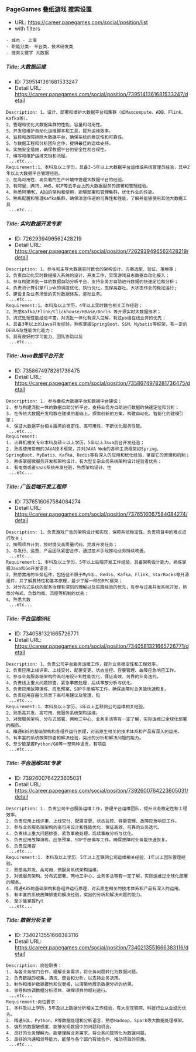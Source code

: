 ### PageGames 叠纸游戏 搜索设置
* URL: https://career.papegames.com/social/position/list
* with filters
```
- 城市 - 上海
- 职能分类- 平台类，技术研发类
- 搜索关键字 大数据
```


##### Title: 大数据运维
* ID: 7395141361681533247
* Detail URL: https://career.papegames.com/social/position/7395141361681533247/detail
```
Description: 1、设计、部署和维护大数据平台和集群（如Maxcompute，ADB、Flink、Kafka等）。
2、管理和优化大数据集群的性能、容量和可用性。
3、开发和维护自动化运维脚本和工具，提升运维效率。
4、监控和故障排除大数据平台，确保系统的稳定性和可靠性。
5、与数据工程和分析团队合作，提供最佳的运维支持。
6、实施安全措施，确保数据平台的安全性和合规性。
7、编写和维护运维文档和流程。
 ...etc...
Requirement:1、本科及以上学历，具备3-5年以上大数据平台运维或系统管理员经验，其中2年以上大数据平台管理经验。
2、在高可用性、高负载的生产环境中管理大数据平台的经验。
3、有阿里、腾讯、AWS、GCP等云平台上的大数据服务的部署和管理经验。
4、熟悉阿里MC、ADB的架构和使用，能够部署和管理集群，优化作业的性能。
5、熟练配置和管理Kafka集群，确保消息传递的可靠性和性能，了解并能够使用其他大数据工具
 ...etc...
```


##### Title: 实时数据开发专家
* ID: 7262939496562428219
* Detail URL: https://career.papegames.com/social/position/7262939496562428219/detail
```
Description: 1、参与和主导大数据实时数仓的架构设计、方案选型、验证、落地等；
2、负责自动化实时数据接入系统的设计、开发工作，实现游戏日志数据自动化接入；
3、参与构建流批一体的数据自助分析平台，支持业务方自助进行数据的快速定位和分析；
4、负责流计算引擎flink的调度优化、执行优化，支撑高吞吐、大状态作业的稳定运行;
5、建设复杂业务场景的实时数据体系，驱动业务。
 ...etc...
Requirement:1、本科及以上学历，4年以上实时数仓相关工作经验；
2、熟悉Kafka/Flink/Clickhouse/HBase/Doris 等开源实时大数据技术；
3、流式处理性能经验丰富，对流批一体化有深入见解，有过pb级在线业务的优先；
4、具备3年以上的Java开发经验，熟练掌握SpringBoot、SSM、Mybatis等框架，有一定的DEBUG及性能优化能力；
5、具有良好的学习能力、团队协助以及
 ...etc...
```


##### Title: Java数据平台开发
* ID: 7358674978281736475
* Detail URL: https://career.papegames.com/social/position/7358674978281736475/detail
```
Description: 1. 参与叠纸大数据平台和数据中台建设；
2. 参与构建流批一体的数据自助分析平台，支持业务方自助进行数据的快速定位和分析；
3. 在传统大数据开发和数仓建模的基础上，探索创新的方案，构建自动化、智能化的建模引擎；
4. 保证大数据平台相关服务的稳定性、高可用性，不断优化服务性能。
 ...etc...
Requirement:
1. 计算机相关专业本科及硕士以上学历，5年以上Java后台开发经验；
2. 熟练使用常用的JAVA技术框架，并对JAVA Web的各种主流框架如Spring、SpringBoot、MyBatis、Kafka、Redis等有深入的应用和优化经验，掌握它的原理和机制；
3. 熟练掌握微服务开发和架构设计，有大型复杂业务系统架构设计经验者优先；
4. 有电商或者saas系统开发经验，熟悉架构设计、性
 ...etc...
```


##### Title: 广告后端开发工程师
* ID: 7376516067584084274
* Detail URL: https://career.papegames.com/social/position/7376516067584084274/detail
```
Description: 1、负责游戏广告的架构设计和实现，保障系统稳定性，负责项目中的难点进行攻关；
2、按照项目计划，按时提交高质量代码，完成开发任务；
3、与发行、运营、产品团队紧密合作，通过技术手段推动业务持续改善。
 ...etc...
Requirement:1、本科及以上学历，5年以上后端开发工作经验，具备架构设计能力，熟练掌握Java和Go开发语言；
2、熟悉常用的业务组件，包括但不限于MySQL、Redis、Kafka、Flink、StarRocks等开源组件，并了解其特性和基本原理，最少了解一种的RPC框架；
3、对分布式系统的服务治理有深刻的理解以及实践经验的优先，有参与过高并发系统开发，熟悉分布式、负载均衡、流控等机制的优先；
4、熟悉大数
 ...etc...
```


##### Title: 平台运维SRE
* ID: 7340581321665726771
* Detail URL: https://career.papegames.com/social/position/7340581321665726771/detail
```
Description: 1、负责公司平台服务运维工作，提升业务稳定性和工程效率。
2、负责应用上线评审、上线交付、配置变更、状态监控、容量管理、故障应急响应工作。
3、参与业务服务端架构的高可用设计和性能优化，保证高效、可靠的业务迭代。
4、负责线上重大问题排查，紧急事故处理，后续事故分析与优化。
5、负责应用故障演练、应急预案、SOP手册编写工作，确保故障时业务能快速恢复。
6、负责应用容器化场景下高可用建议及管理，包
 ...etc...
Requirement:1、本科及以上学历，3年以上互联网公司运维相关经验。
2、熟悉高并发、高可用、微服务系统架构运维。
3、对微服务架构、分布式部署、两地三中心、业务多活等有一定了解，实际运维过全球化部署的服务。
4、精通K8S的基础架构和各组件运行原理，对云原生相关的技术体系和产品有深入的运用。
5、有丰富的系统故障排查和解决经验，突出的分析和解决问题的能力。
6、至少能掌握Python/GO等一至两种语言，有项目
 ...etc...
```


##### Title: 平台运维SRE专家
* ID: 7392600764223605031
* Detail URL: https://career.papegames.com/social/position/7392600764223605031/detail
```
Description: 1. 负责公司平台服务运维工作，管理平台运维团队，提升业务稳定性和工程效率。
2. 负责应用上线评审、上线交付、配置变更、状态监控、容量管理、故障应急响应工作。
3. 参与业务服务端架构的高可用设计和性能优化，保证高效、可靠的业务迭代。
4. 负责线上重大问题排查，紧急事故处理，后续事故分析与优化。
5. 负责应用故障演练、应急预案、SOP手册编写工作，确保故障时业务能快速恢复。
6. 负责应用容
 ...etc...
Requirement:1. 本科及以上学历，5年以上互联网公司运维相关经验，1年以上团队管理经验。
2. 熟悉高并发、高可用、微服务系统架构运维。
3. 对微服务架构、分布式部署、两地三中心、业务多活等有一定了解，实际运维过全球化部署的服务。
4. 精通K8S的基础架构和各组件运行原理，对云原生相关的技术体系和产品有深入的运用。
5. 有丰富的系统故障排查和解决经验，突出的分析和解决问题的能力。
6. 至少能掌握Pyt
 ...etc...
```


##### Title: 数据分析主管
* ID: 7340213551666383116
* Detail URL: https://career.papegames.com/social/position/7340213551666383116/detail
```
Description: 岗位职责：
1. 与各业务部门合作，理解业务需求，将业务问题转化为数据问题。
2. 负责数据的收集、清洗、整合和分析，以支持业务决策。
3. 制作和维护数据报告和仪表板，以清晰地展示数据分析的结果。
4. 领导和协调数据分析项目，确保项目的顺利进行。
 ...etc...
Requirement:岗位要求：
1. 本科及以上学历，5年及以上数据分析相关工作经验，有大型互联网、科技行业从业经历优先。
2. 精通SQL、Python、R等数据处理和分析语言，熟悉Hadoop、Spark等大数据处理框架。
3. 强烈的数据敏感度，能够发现数据中的问题和机会。
4. 良好的业务理解力，能够理解业务需求，将业务问题转化为数据问题。
5. 良好的沟通和领导能力，能够与各个部门有效合作，推动项目的实施。
 ...etc...
```
